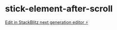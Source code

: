 # stick-element-after-scroll

[Edit in StackBlitz next generation editor ⚡️](https://stackblitz.com/~/github.com/mehranmb78/stick-element-after-scroll)
